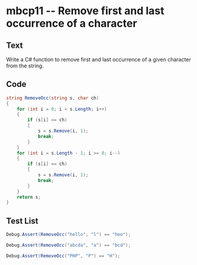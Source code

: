 # mbcp11 -- Remove first and last occurrence of a character

## Text

Write a C# function to remove first and last occurrence of a given character from the string.

## Code

```csharp
string RemoveOcc(string s, char ch) 
{
    for (int i = 0; i < s.Length; i++) 
    {
        if (s[i] == ch) 
        {
            s = s.Remove(i, 1);
            break;
        }
    }
    for (int i = s.Length - 1; i >= 0; i--) 
    {
        if (s[i] == ch) 
        {
            s = s.Remove(i, 1);
            break;
        }
    }
    return s;
}
```

## Test List

```csharp
Debug.Assert(RemoveOcc("hello", "l") == "heo");
```

```csharp
Debug.Assert(RemoveOcc("abcda", "a") == "bcd");
```

```csharp
Debug.Assert(RemoveOcc("PHP", "P") == "H");
```
